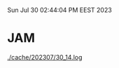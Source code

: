 Sun Jul 30 02:44:04 PM EEST 2023
# JAM
<a href='./cache/202307/30_14.log'>./cache/202307/30_14.log</a>
